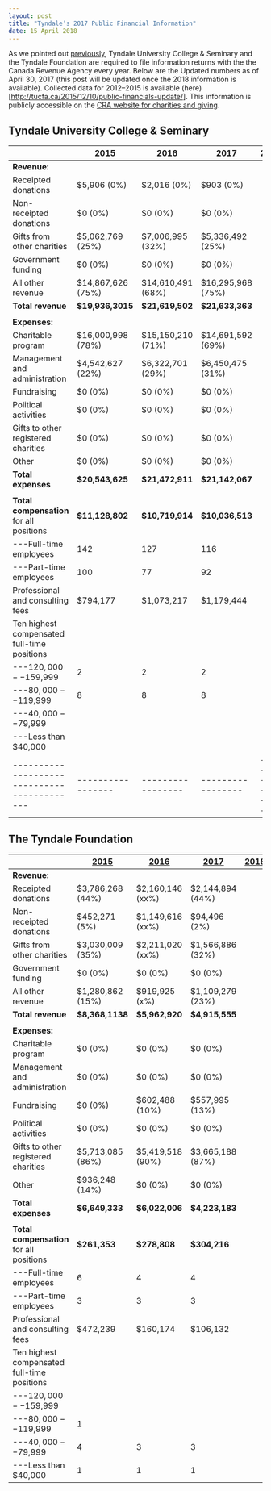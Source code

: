 ```yaml
---
layout: post
title: "Tyndale’s 2017 Public Financial Information"
date: 15 April 2018
---
```


As we pointed out [previously](http://tucfa.ca/2015/12/10/public-financials-update/), Tyndale University College & Seminary and the Tyndale Foundation are required to file information returns with the the Canada Revenue Agency every year. Below are the Updated numbers as of April 30, 2017 (this post will be updated once the 2018 information is available). Collected data for 2012–2015 is available (here)[http://tucfa.ca/2015/12/10/public-financials-update/]. This information is publicly accessible on the [CRA website for charities and giving][CRA].

[CRA]: http://www.cra-arc.gc.ca/chrts-gvng/

## Tyndale University College & Seminary

|                                             | **[2015][1]**     | **[2016][2]**     | **[2017][3]**     | **[2018][4]**     |
| ------------------------------------------- | ----------------- | ----------------- | ----------------- | ----------------- |
| **Revenue:**                                |                   |                   |                   |                   |
| Receipted donations                         | $5,906 (0%)       | $2,016 (0%)       | $903 (0%)         |                   |
| Non-receipted donations                     | $0 (0%)           | $0 (0%)           | $0 (0%)           |                    |
| Gifts from other charities                  | $5,062,769 (25%)  | $7,006,995 (32%)  | $5,336,492 (25%)  |                    |
| Government funding                          | $0 (0%)           | $0 (0%)           | $0 (0%)           |                    |
| All other revenue                           | $14,867,626 (75%) | $14,610,491 (68%) | $16,295,968 (75%) |                    |
| **Total revenue**                           | **$19,936,3015**  | **$21,619,502**   | **$21,633,363**   |                   |
|                                             |                   |                   |                   |                   |
| **Expenses:**                               |                   |                   |                   |                   |
| Charitable program                          | $16,000,998 (78%) | $15,150,210 (71%) | $14,691,592 (69%) |                    |
| Management and administration               | $4,542,627 (22%)  | $6,322,701 (29%)  | $6,450,475 (31%)  |                   |
| Fundraising                                 | $0 (0%)           | $0 (0%)           | $0 (0%)           |                    |
| Political activities                        | $0 (0%)           | $0 (0%)           | $0 (0%)           |                   |
| Gifts to other registered charities         | $0 (0%)           | $0 (0%)           | $0 (0%)           |                    |
| Other                                       | $0 (0%)           | $0 (0%)           | $0 (0%)           |                     |
| **Total expenses**                          | **$20,543,625**   | **$21,472,911**   | **$21,142,067**   |                    |
|                                             |                   |                   |                   |                   |
| **Total compensation** for all positions    | **$11,128,802**   | **$10,719,914**   | **$10,036,513**   |                   |
| ---Full-time employees                      | 142               | 127               | 116               |                   |
| ---Part-time employees                      | 100               | 77                | 92                |                   |
| Professional and consulting fees            | $794,177          | $1,073,217        | $1,179,444        |                   |
| Ten highest compensated full-time positions |                   |                   |                   |                   |
| ---$120,000--$159,999                       | 2                 | 2                 | 2                 |                   |
| ---$80,000--$119,999                        | 8                 | 8                 | 8                 |                   |
| ---$40,000--$79,999                         |                   |                   |                   |                   |
| ---Less than $40,000                        |                   |                   |                   |                   |
| ------------------------------------------- | ----------------- | ----------------- | ----------------- | ----------------- |

[1]: http://www.cra-arc.gc.ca/ebci/haip/srch/t3010form22QuickView-eng.action?b=107796880RR0001&fpe=2015-04-30
[2]: http://www.cra-arc.gc.ca/ebci/haip/srch/t3010form22QuickView-eng.action?b=107796880RR0001&fpe=2016-04-30
[3]: http://www.cra-arc.gc.ca/ebci/haip/srch/t3010form22QuickView-eng.action?b=107796880RR0001&fpe=2017-04-30
[4]: http://www.cra-arc.gc.ca/ebci/haip/srch/t3010form22QuickView-eng.action?b=107796880RR0001&fpe=2018-04-30

## The Tyndale Foundation

|                                             | **[2015][5]**    | **[2016][6]**    | **[2017][7]**    | **[2018][8]**    |
| ------------------------------------------- | ---------------- | ---------------- | ---------------- | ---------------- |
| **Revenue:**                                |                  |                  |                  |                  |
| Receipted donations                         | $3,786,268 (44%) | $2,160,146 (xx%) | $2,144,894 (44%) |                  |
| Non-receipted donations                     | $452,271 (5%)    | $1,149,616 (xx%) | $94,496 (2%)     |                  |
| Gifts from other charities                  | $3,030,009 (35%) | $2,211,020 (xx%) | $1,566,886 (32%) |                  |
| Government funding                          | $0 (0%)          | $0 (0%)          | $0 (0%)          |                  |
| All other revenue                           | $1,280,862 (15%) | $919,925 (x%)    | $1,109,279 (23%) |                  |
| **Total revenue**                           | **$8,368,1138**  | **$5,962,920**   | **$4,915,555**   |                  |
|                                             |                  |                  |                  |                  |
| **Expenses:**                               |                  |                  |                  |                  |
| Charitable program                          | $0 (0%)          | $0 (0%)          | $0 (0%)          |                  |
| Management and administration               | $0 (0%)          | $0 (0%)          | $0 (0%)          |                  |
| Fundraising                                 | $0 (0%)          | $602,488 (10%)   | $557,995 (13%)   |                  |
| Political activities                        | $0 (0%)          | $0 (0%)          | $0 (0%)          |                  |
| Gifts to other registered charities         | $5,713,085 (86%) | $5,419,518 (90%) | $3,665,188 (87%) |                  |
| Other                                       | $936,248 (14%)   | $0 (0%)          | $0 (0%)          |                  |
| **Total expenses**                          | **$6,649,333**   | **$6,022,006**   | **$4,223,183**   |                  |
|                                             |                  |                  |                  |                  |
| **Total compensation** for all positions    | **$261,353**     | **$278,808**     | **$304,216**     |                  |
| ---Full-time employees                      | 6                | 4                | 4                |                  |
| ---Part-time employees                      | 3                | 3                | 3                |                  |
| Professional and consulting fees            | $472,239         | $160,174         | $106,132         |                  |
| Ten highest compensated full-time positions |                  |                  |                  |                  |
| ---$120,000--$159,999                       |                  |                  |                  |                  |
| ---$80,000--$119,999                        | 1                |                  |                  |                  |
| ---$40,000--$79,999                         | 4                | 3                | 3                |                  |
| ---Less than $40,000                        | 1                | 1                | 1                |                  |

[5]: http://www.cra-arc.gc.ca/ebci/haip/srch/t3010form22QuickView-eng.action?b=888915634RR0001&fpe=2015-04-30
[6]: http://www.cra-arc.gc.ca/ebci/haip/srch/t3010form22QuickView-eng.action?b=888915634RR0001&fpe=2016-04-30
[7]: http://www.cra-arc.gc.ca/ebci/haip/srch/t3010form22QuickView-eng.action?b=888915634RR0001&fpe=2017-04-30
[8]: http://www.cra-arc.gc.ca/ebci/haip/srch/t3010form22QuickView-eng.action?b=888915634RR0001&fpe=2018-04-30
